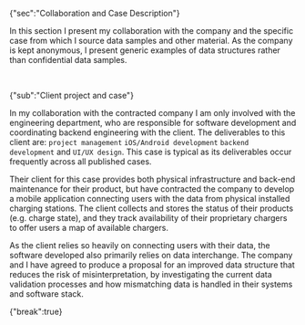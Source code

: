 {"sec":"Collaboration and Case Description"}

In this section I present my collaboration with the company and the specific case from which I source data samples and other material. As the company is kept anonymous, I present generic examples of data structures rather than confidential data samples. 

<br>

{"sub":"Client project and case"}

In my collaboration with the contracted company I am only involved with the engineering department, who are responsible for software development and coordinating backend engineering with the client. The deliverables to this client are: `project management` `iOS/Android development` `backend development` and `UI/UX design`. This case is typical as its deliverables occur frequently across all published cases. 

Their client for this case provides both physical infrastructure and back-end maintenance for their product, but have contracted the company to develop a mobile application connecting users with the data from physical installed charging stations. The client collects and stores the status of their products (e.g. charge state), and they track availability of their proprietary chargers to offer users a map of available chargers.

As the client relies so heavily on connecting users with their data, the software developed also primarily relies on data interchange. The company and I have agreed to produce a proposal for an improved data structure that reduces the risk of misinterpretation, by investigating the current data validation processes and how mismatching data is handled in their systems and software stack.

{"break":true}